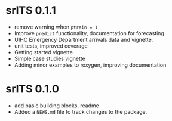 
# srlTS 0.1.1

- remove warning when `ptrain = 1`
- Improve `predict` functionality, documentation for forecasting
- UIHC Emergency Department arrivals data and vignette. 
- unit tests, improved coverage
- Getting started vignette
- Simple case studies vignette
- Adding minor examples to roxygen, improving documentation

# srlTS 0.1.0

- add basic building blocks, readme
- Added a `NEWS.md` file to track changes to the package.
